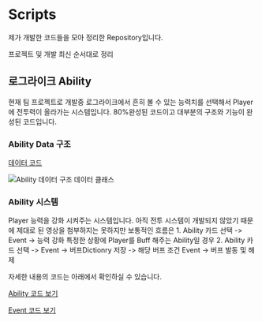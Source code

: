 # Scripts
제가 개발한 코드들을 모아 정리한 Repository입니다.

프로젝트 및 개발 최신 순서대로 정리

 <h2>로그라이크 Ability</h2>
현재 팀 프로젝트로 개발중
로그라이크에서 흔히 볼 수 있는 능력치를 선택해서 Player에 전투력이 올라가는 시스템입니다.
80%완성된 코드이고 대부분의 구조와 기능이 완성된 코드입니다. 

<h3>Ability Data 구조</h3>

[데이터 코드](https://github.com/KimSangWoo1/Scripts/tree/main/Ability/Model)

![Ability 데이터 구조](https://github.com/KimSangWoo1/Scripts/assets/59047886/9a4ae361-2b50-4f83-8549-ebd069644c9b)
데이터 클래스

<h3>Ability 시스템</h3>
Player 능력을 강화 시켜주는 시스템입니다.
아직 전투 시스템이 개발되지 않았기 때문에 제대로 된 영상을 첨부하지는 못하지만 
보통적인 흐름은
1. Ability 카드 선택 -> Event -> 능력 강화
특정한 상황에 Player를 Buff 해주는 Ability일 경우
2. Ability 카드 선택 -> Event -> 버프Dictionry 저장 -> 해당 버프 조건 Event -> 버프 발동 및 해제

자세한 내용의 코드는 아래에서 확인하실 수 있습니다.

[Ability 코드 보기](https://github.com/KimSangWoo1/Scripts/tree/main/Ability/System)

[Event 코드 보기](https://github.com/KimSangWoo1/Scripts/tree/main/Ability/Event)
